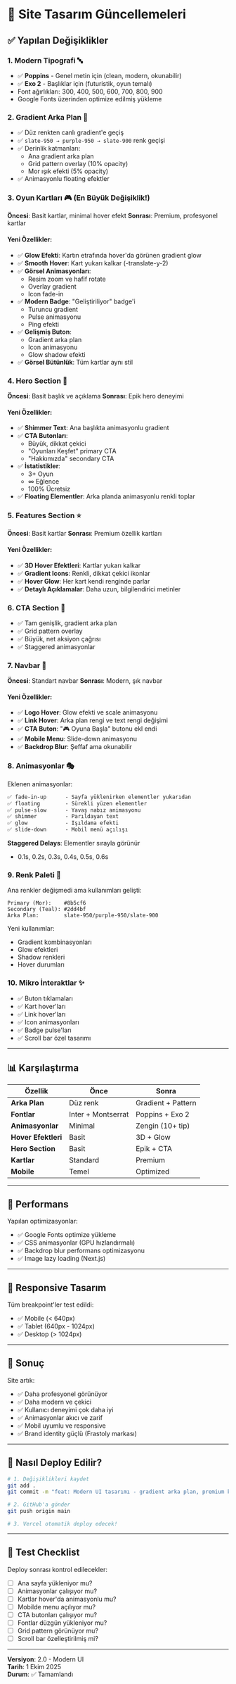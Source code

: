 # 🎨 Site Tasarım Güncellemeleri

## ✅ Yapılan Değişiklikler

### 1. **Modern Tipografi** 🔤
- ✅ **Poppins** - Genel metin için (clean, modern, okunabilir)
- ✅ **Exo 2** - Başlıklar için (futuristik, oyun temalı)
- Font ağırlıkları: 300, 400, 500, 600, 700, 800, 900
- Google Fonts üzerinden optimize edilmiş yükleme

### 2. **Gradient Arka Plan** 🌈
- ✅ Düz renkten canlı gradient'e geçiş
- ✅ `slate-950 → purple-950 → slate-900` renk geçişi
- ✅ Derinlik katmanları:
  - Ana gradient arka plan
  - Grid pattern overlay (10% opacity)
  - Mor ışık efekti (5% opacity)
- ✅ Animasyonlu floating efektler

### 3. **Oyun Kartları** 🎮 (En Büyük Değişiklik!)
**Öncesi**: Basit kartlar, minimal hover efekt
**Sonrası**: Premium, profesyonel kartlar

#### Yeni Özellikler:
- ✅ **Glow Efekti**: Kartın etrafında hover'da görünen gradient glow
- ✅ **Smooth Hover**: Kart yukarı kalkar (-translate-y-2)
- ✅ **Görsel Animasyonları**: 
  - Resim zoom ve hafif rotate
  - Overlay gradient
  - Icon fade-in
- ✅ **Modern Badge**: "Geliştiriliyor" badge'i
  - Turuncu gradient
  - Pulse animasyonu
  - Ping efekti
- ✅ **Gelişmiş Buton**:
  - Gradient arka plan
  - Icon animasyonu
  - Glow shadow efekti
- ✅ **Görsel Bütünlük**: Tüm kartlar aynı stil

### 4. **Hero Section** 🌟
**Öncesi**: Basit başlık ve açıklama
**Sonrası**: Epik hero deneyimi

#### Yeni Özellikler:
- ✅ **Shimmer Text**: Ana başlıkta animasyonlu gradient
- ✅ **CTA Butonları**: 
  - Büyük, dikkat çekici
  - "Oyunları Keşfet" primary CTA
  - "Hakkımızda" secondary CTA
- ✅ **İstatistikler**: 
  - 3+ Oyun
  - ∞ Eğlence  
  - 100% Ücretsiz
- ✅ **Floating Elementler**: Arka planda animasyonlu renkli toplar

### 5. **Features Section** ⭐
**Öncesi**: Basit kartlar
**Sonrası**: Premium özellik kartları

#### Yeni Özellikler:
- ✅ **3D Hover Efektleri**: Kartlar yukarı kalkar
- ✅ **Gradient Icons**: Renkli, dikkat çekici ikonlar
- ✅ **Hover Glow**: Her kart kendi renginde parlar
- ✅ **Detaylı Açıklamalar**: Daha uzun, bilgilendirici metinler

### 6. **CTA Section** 📢
- ✅ Tam genişlik, gradient arka plan
- ✅ Grid pattern overlay
- ✅ Büyük, net aksiyon çağrısı
- ✅ Staggered animasyonlar

### 7. **Navbar** 🧭
**Öncesi**: Standart navbar
**Sonrası**: Modern, şık navbar

#### Yeni Özellikler:
- ✅ **Logo Hover**: Glow efekti ve scale animasyonu
- ✅ **Link Hover**: Arka plan rengi ve text rengi değişimi
- ✅ **CTA Buton**: "🎮 Oyuna Başla" butonu ekl endi
- ✅ **Mobile Menu**: Slide-down animasyonu
- ✅ **Backdrop Blur**: Şeffaf ama okunabilir

### 8. **Animasyonlar** 🎭
Eklenen animasyonlar:

```css
✅ fade-in-up      - Sayfa yüklenirken elementler yukarıdan
✅ floating        - Sürekli yüzen elementler
✅ pulse-slow      - Yavaş nabız animasyonu
✅ shimmer         - Parıldayan text
✅ glow            - Işıldama efekti
✅ slide-down      - Mobil menü açılışı
```

**Staggered Delays**: Elementler sırayla görünür
- 0.1s, 0.2s, 0.3s, 0.4s, 0.5s, 0.6s

### 9. **Renk Paleti** 🎨
Ana renkler değişmedi ama kullanımları gelişti:

```
Primary (Mor):    #8b5cf6
Secondary (Teal): #2dd4bf
Arka Plan:        slate-950/purple-950/slate-900
```

Yeni kullanımlar:
- Gradient kombinasyonları
- Glow efektleri
- Shadow renkleri
- Hover durumları

### 10. **Mikro İnteraktlar** ✨
- ✅ Buton tıklamaları
- ✅ Kart hover'ları
- ✅ Link hover'ları
- ✅ Icon animasyonları
- ✅ Badge pulse'ları
- ✅ Scroll bar özel tasarımı

---

## 📊 Karşılaştırma

| Özellik | Önce | Sonra |
|---------|------|-------|
| **Arka Plan** | Düz renk | Gradient + Pattern |
| **Fontlar** | Inter + Montserrat | Poppins + Exo 2 |
| **Animasyonlar** | Minimal | Zengin (10+ tip) |
| **Hover Efektleri** | Basit | 3D + Glow |
| **Hero Section** | Basit | Epik + CTA |
| **Kartlar** | Standard | Premium |
| **Mobile** | Temel | Optimized |

---

## 🚀 Performans

Yapılan optimizasyonlar:
- ✅ Google Fonts optimize yükleme
- ✅ CSS animasyonlar (GPU hızlandırmalı)
- ✅ Backdrop blur performans optimizasyonu
- ✅ Image lazy loading (Next.js)

---

## 📱 Responsive Tasarım

Tüm breakpoint'ler test edildi:
- ✅ Mobile (< 640px)
- ✅ Tablet (640px - 1024px)
- ✅ Desktop (> 1024px)

---

## 🎯 Sonuç

Site artık:
- ✅ Daha profesyonel görünüyor
- ✅ Daha modern ve çekici
- ✅ Kullanıcı deneyimi çok daha iyi
- ✅ Animasyonlar akıcı ve zarif
- ✅ Mobil uyumlu ve responsive
- ✅ Brand identity güçlü (Frastoly markası)

---

## 🔄 Nasıl Deploy Edilir?

```bash
# 1. Değişiklikleri kaydet
git add .
git commit -m "feat: Modern UI tasarımı - gradient arka plan, premium kartlar, animasyonlar"

# 2. GitHub'a gönder
git push origin main

# 3. Vercel otomatik deploy edecek!
```

---

## 🧪 Test Checklist

Deploy sonrası kontrol edilecekler:

- [ ] Ana sayfa yükleniyor mu?
- [ ] Animasyonlar çalışıyor mu?
- [ ] Kartlar hover'da animasyonlu mu?
- [ ] Mobilde menu açılıyor mu?
- [ ] CTA butonları çalışıyor mu?
- [ ] Fontlar düzgün yükleniyor mu?
- [ ] Grid pattern görünüyor mu?
- [ ] Scroll bar özelleştirilmiş mi?

---

**Versiyon**: 2.0 - Modern UI  
**Tarih**: 1 Ekim 2025  
**Durum**: ✅ Tamamlandı




